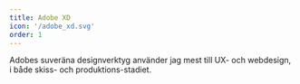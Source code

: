 ```yaml
---
title: Adobe XD
icon: '/adobe_xd.svg'
order: 1
---
```


Adobes suveräna designverktyg använder jag mest till UX- och webdesign, i både skiss- och produktions-stadiet.